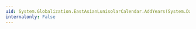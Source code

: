 ```yaml
---
uid: System.Globalization.EastAsianLunisolarCalendar.AddYears(System.DateTime,System.Int32)
internalonly: False
---
```

